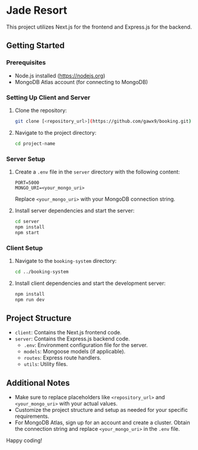 # Jade Resort

This project utilizes Next.js for the frontend and Express.js for the backend.

## Getting Started

### Prerequisites

- Node.js installed (https://nodejs.org)
- MongoDB Atlas account (for connecting to MongoDB)

### Setting Up Client and Server

1. Clone the repository:

    ```bash
    git clone [<repository_url>](https://github.com/gawx9/booking.git)
    ```

2. Navigate to the project directory:

    ```bash
    cd project-name
    ```

### Server Setup

1. Create a `.env` file in the `server` directory with the following content:

    ```
    PORT=5000
    MONGO_URI=<your_mongo_uri>
    ```

    Replace `<your_mongo_uri>` with your MongoDB connection string.

2. Install server dependencies and start the server:

    ```bash
    cd server
    npm install
    npm start
    ```

### Client Setup

1. Navigate to the `booking-system` directory:

    ```bash
    cd ../booking-system
    ```

2. Install client dependencies and start the development server:

    ```bash
    npm install
    npm run dev
    ```

## Project Structure

- `client`: Contains the Next.js frontend code.
- `server`: Contains the Express.js backend code.
  - `.env`: Environment configuration file for the server.
  - `models`: Mongoose models (if applicable).
  - `routes`: Express route handlers.
  - `utils`: Utility files.

## Additional Notes

- Make sure to replace placeholders like `<repository_url>` and `<your_mongo_uri>` with your actual values.
- Customize the project structure and setup as needed for your specific requirements.
- For MongoDB Atlas, sign up for an account and create a cluster. Obtain the connection string and replace `<your_mongo_uri>` in the `.env` file.

Happy coding!
